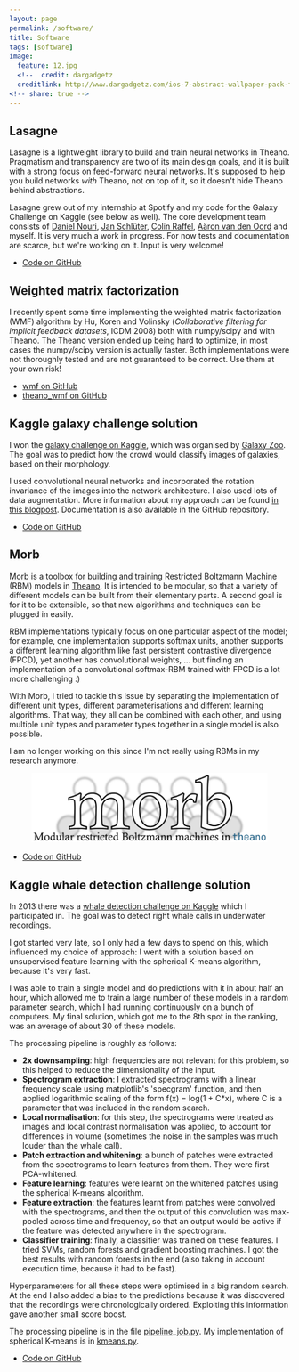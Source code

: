 ```yaml
---
layout: page
permalink: /software/
title: Software
tags: [software]
image:
  feature: 12.jpg
  <!--  credit: dargadgetz
  creditlink: http://www.dargadgetz.com/ios-7-abstract-wallpaper-pack-for-iphone-5-and-ipod-touch-retina/ -->
<!-- share: true -->
---
```


## Lasagne

Lasagne is a lightweight library to build and train neural networks in Theano. Pragmatism and transparency are two of its main design goals, and it is built with a strong focus on feed-forward neural networks. It's supposed to help you build networks *with* Theano, not on top of it, so it doesn't hide Theano behind abstractions.

Lasagne grew out of my internship at Spotify and my code for the Galaxy Challenge on Kaggle (see below as well). The core development team consists of [Daniel Nouri](http://danielnouri.org/), [Jan Schlüter](http://www.ofai.at/~jan.schlueter/), [Colin Raffel](http://colinraffel.com/), [Aäron van den Oord](https://twitter.com/avdnoord) and myself. It is very much a work in progress. For now tests and documentation are scarce, but we're working on it. Input is very welcome!

* [Code on GitHub](https://github.com/benanne/lasagne)

## Weighted matrix factorization

I recently spent some time implementing the weighted matrix factorization (WMF) algorithm by Hu, Koren and Volinsky (*Collaborative filtering for implicit feedback datasets*, ICDM 2008) both with numpy/scipy and with Theano. The Theano version ended up being hard to optimize, in most cases the numpy/scipy version is actually faster. Both implementations were not thoroughly tested and are not guaranteed to be correct. Use them at your own risk!

* [wmf on GitHub](https://github.com/benanne/wmf)
* [theano_wmf on GitHub](https://github.com/benanne/theano_wmf)

## Kaggle galaxy challenge solution

I won the [galaxy challenge on Kaggle](http://www.kaggle.com/c/galaxy-zoo-the-galaxy-challenge), which was organised by [Galaxy Zoo](http://www.galaxyzoo.org/). The goal was to predict how the crowd would classify images of galaxies, based on their morphology.

I used convolutional neural networks and incorporated the rotation invariance of the images into the network architecture. I also used lots of data augmentation. More information about my approach can be found [in this blogpost](http://benanne.github.io/2014/04/05/galaxy-zoo.html). Documentation is also available in the GitHub repository.

* [Code on GitHub](https://github.com/benanne/kaggle-galaxies)

## Morb

Morb is a toolbox for building and training Restricted Boltzmann Machine (RBM) models in [Theano](http://deeplearning.net/software/theano/). It is intended to be modular, so that a variety of different models can be built from their elementary parts. A second goal is for it to be extensible, so that new algorithms and techniques can be plugged in easily.

RBM implementations typically focus on one particular aspect of the model; for example, one implementation supports softmax units, another supports a different learning algorithm like fast persistent contrastive divergence (FPCD), yet another has convolutional weights, ... but finding an implementation of a convolutional softmax-RBM trained with FPCD is a lot more challenging :)

With Morb, I tried to tackle this issue by separating the implementation of different unit types, different parameterisations and different learning algorithms. That way, they all can be combined with each other, and using multiple unit types and parameter types together in a single model is also possible.

I am no longer working on this since I'm not really using RBMs in my research anymore.

<figure>
    <a href="https://github.com/benanne/morb"><img src="/images/morblogo.png"></a>
</figure>

* [Code on GitHub](https://github.com/benanne/morb)

## Kaggle whale detection challenge solution

In 2013 there was a [whale detection challenge on Kaggle](http://www.kaggle.com/c/whale-detection-challenge) which I participated in. The goal was to detect right whale calls in underwater recordings.

I got started very late, so I only had a few days to spend on this, which influenced my choice of approach: I went with a solution based on unsupervised feature learning with the spherical K-means algorithm, because it's very fast.

I was able to train a single model and do predictions with it in about half an hour, which allowed me to train a large number of these models in a random parameter search, which I had running continuously on a bunch of computers. My final solution, which got me to the 8th spot in the ranking, was an average of about 30 of these models.

The processing pipeline is roughly as follows: 

* **2x downsampling**: high frequencies are not relevant for this problem, so this helped to reduce the dimensionality of the input.
* **Spectrogram extraction**: I extracted spectrograms with a linear frequency scale using matplotlib's 'specgram' function, and then applied logarithmic scaling of the form f(x) = log(1 + C*x), where C is a parameter that was included in the random search.
* **Local normalisation**: for this step, the spectrograms were treated as images and local contrast normalisation was applied, to account for differences in volume (sometimes the noise in the samples was much louder than the whale call).
* **Patch extraction and whitening**: a bunch of patches were extracted from the spectrograms to learn features from them. They were first PCA-whitened.
* **Feature learning**: features were learnt on the whitened patches using the spherical K-means algorithm.
* **Feature extraction**: the features learnt from patches were convolved with the spectrograms, and then the output of this convolution was max-pooled across time and frequency, so that an output would be active if the feature was detected anywhere in the spectrogram.
* **Classifier training**: finally, a classifier was trained on these features. I tried SVMs, random forests and gradient boosting machines. I got the best results with random forests in the end (also taking in account execution time, because it had to be fast).

Hyperparameters for all these steps were optimised in a big random search. At the end I also added a bias to the predictions because it was discovered that the recordings were chronologically ordered. Exploiting this information gave another small score boost.

The processing pipeline is in the file [pipeline_job.py](https://github.com/benanne/kaggle-whales/blob/master/pipeline_job.py). My implementation of spherical K-means is in [kmeans.py](https://github.com/benanne/kaggle-whales/blob/master/kmeans.py).

* [Code on GitHub](https://github.com/benanne/kaggle-whales)
